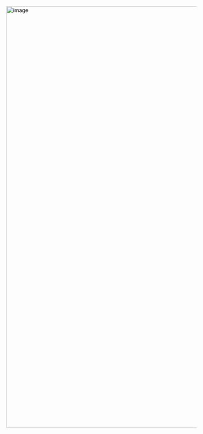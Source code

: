 
<img width="1118" alt="image" src="https://github.com/user-attachments/assets/ec8c0081-0352-49da-bd9b-6f35b817c1bc" />

